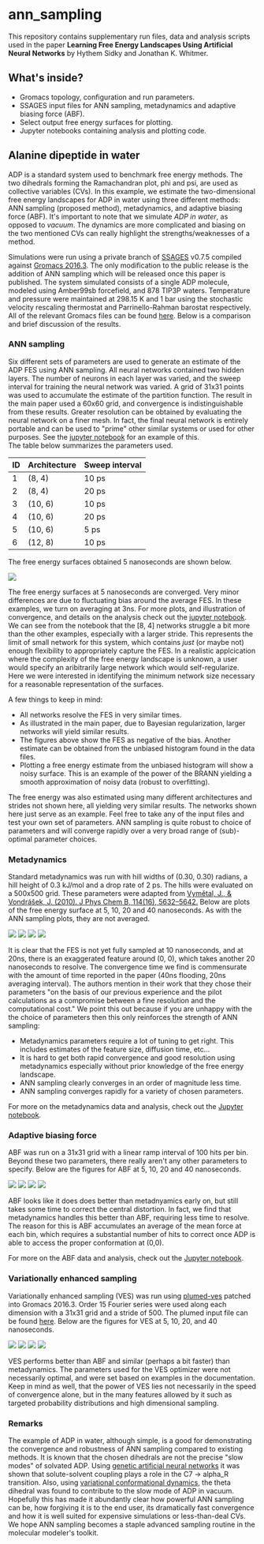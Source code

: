 # ann_sampling
This repository contains supplementary run files, data and analysis scripts used in the paper 
**Learning Free Energy Landscapes Using Artificial Neural Networks** by Hythem Sidky and 
Jonathan K. Whitmer. 

## What's inside? 
- Gromacs topology, configuration and run parameters.
- SSAGES input files for ANN sampling, metadynamics and adaptive biasing force (ABF).
- Select output free energy surfaces for plotting.
- Jupyter notebooks containing analysis and plotting code. 

## Alanine dipeptide in water
ADP is a standard system used to benchmark free energy methods. The two dihedrals forming 
the Ramachandran plot, phi and psi, are used as collective variables (CVs). In this 
example, we estimate the two-dimensional free energy landscapes for ADP in water using 
three different methods: ANN sampling (proposed method), metadynamics, and adaptive biasing 
force (ABF). It's important to note that we simulate *ADP in water*, as opposed to *vacuum*. 
The dynamics are more complicated and biasing on the two mentioned CVs can really highlight 
the strengths/weaknesses of a method. 

Simulations were run using a private branch of [SSAGES](https://github.com/MICCoM/SSAGES-public) 
v0.7.5 compiled against 
[Gromacs 2016.3](http://manual.gromacs.org/documentation/2016.3/download.html). The only 
modification to the public release is the addition of ANN sampling which will be released 
once this paper is published. The system simulated consists of a single ADP molecule, 
modeled using Amber99sb forcefield, and 878 TIP3P waters. Temperature and pressure were 
maintained at 298.15 K and 1 bar using the stochastic velocity rescaling thermostat and 
Parrinello-Rahman barostat respectively. All of the relevant Gromacs files can be found 
[here](alanine_dipeptide/system). Below is a comparison and brief discussion of the results.

### ANN sampling

Six different sets of parameters are used to generate an estimate of the ADP FES using 
ANN sampling. All neural networks contained two hidden layers. The number of neurons in 
each layer was varied, and the sweep interval for training the neural network was varied. 
A grid of 31x31 points was used to accumulate the estimate of the partition function. 
The result in the main paper used a 60x60 grid, and convergence is indistinguishable from 
these results. Greater resolution can be obtained by evaluating the neural network on a 
finer mesh. In fact, the final neural network is entirely portable and can be used to 
"prime" other similar systems or used for other purposes. See the 
[jupyter notebook](alanine_dipeptide/ann/ann_plot_data.ipynb) for an example of this.  
The table below summarizes the parameters used.

| ID | Architecture | Sweep interval | 
|----|--------------|----------------|
| 1  |   (8, 4)     |      10 ps     |
| 2  |   (8, 4)     |      20 ps     |
| 3  |   (10, 6)    |      10 ps     |
| 4  |   (10, 6)    |      20 ps     |
| 5  |   (10, 6)    |       5 ps     |
| 6  |   (12, 8)    |      10 ps     |

The free energy surfaces obtained 5 nanoseconds are shown below.

<img src="alanine_dipeptide/ann/ann_5.0ns.png" />

The free energy surfaces at 5 nanoseconds are converged. Very minor differences are due to
fluctuating bias around the average FES. In these examples, we turn on averaging at 3ns.
For more plots, and illustration of convergence, and details on the analysis check out the 
[jupyter notebook](alanine_dipeptide/ann/ann_plot_data.ipynb). We can see from the notebook 
that the [8, 4] networks struggle a bit more than the other examples, especially with a 
larger stride. This represents the limit of small network for this system, which contains 
*just* (or maybe not) enough flexibility to appropriately capture the FES. In a realistic 
applcication where the complexity of the free energy landscape is unknown, a user would 
specify an aribitrarily large network which would self-regularize. Here we were interested 
in identifying the minimum network size necessary for a reasonable representation of the 
surfaces.

A few things to keep in mind: 

- All networks resolve the FES in very similar times. 
- As illustrated in the main paper, due to Bayesian regularization, larger networks will 
  yield similar results.
- The figures above show the FES as negative of the bias. Another estimate can be obtained 
  from the unbiased histogram found in the data files.
- Plotting a free energy estimate from the unbiased histogram will show a noisy surface. 
  This is an example of the power of the BRANN yielding a smooth approximation of noisy 
  data (robust to overfitting).

The free energy was also estimated using many different architectures and strides not shown here, 
all yielding  very similar results. The networks shown here just serve as an example. Feel free to take any 
of the input files and test your own set of parameters. ANN sampling is quite robust to choice 
of parameters and will converge rapidly over a very broad range of (sub)-optimal parameter 
choices.

### Metadynamics 

Standard metadynamics was run with hill widths of (0.30, 0.30) radians, a hill height of 
0.3 kJ/mol and a drop rate of 2 ps. The hills were evaluated on a 500x500 grid. These 
parameters were adapted from 
[Vymětal, J., & Vondrášek, J. (2010). J Phys Chem B, 114(16), 5632–5642.](https://doi.org/10.1021/jp100950w) 
Below are plots of the free energy surface at 5, 10, 20 and 40 nanoseconds. As with the ANN 
sampling plots, they are not averaged.

<img src="alanine_dipeptide/meta/meta_5.0ns.png" />
<img src="alanine_dipeptide/meta/meta_10.0ns.png" />
<img src="alanine_dipeptide/meta/meta_20.0ns.png" />
<img src="alanine_dipeptide/meta/meta_40.0ns.png" />

It is clear that the FES is not yet fully sampled at 10 nanoseconds, and at 20ns, there 
is an exaggerated feature around (0, 0), which takes another 20 nanoseconds to resolve. 
The convergence time we find is commensurate with the amount of time reported in the 
paper (40ns flooding, 20ns averaging interval). The authors mention in their work that 
they chose their parameters "on the basis of our previous experience and the pilot calculations 
as a compromise between a fine resolution and the computational cost." We point this out 
because if you are unhappy with the the choice of parameters then this only reinforces the 
strength of ANN sampling: 

- Metadynamics parameters require a lot of tuning to get right. This includes estimates of 
  the feature size, diffusion time, etc... 
- It is hard to get both rapid convergence and good resolution using metadynamics especially 
  without prior knowledge of the free energy landscape. 
- ANN sampling clearly converges in an order of magnitude less time. 
- ANN sampling converges rapidly for a variety of chosen parameters.

For more on the metadynamics data and analysis, check out the 
[Jupyter notebook](alanine_dipeptide/meta/meta_plot_data.ipynb).

### Adaptive biasing force 

ABF was run on a 31x31 grid with a linear ramp interval of 100 hits per bin. Beyond these 
two parameters, there really aren't any other parameters to specify. Below are the figures 
for ABF at 5, 10, 20 and 40 nanoseconds. 

<img src="alanine_dipeptide/abf/abf_5.0ns.png" />
<img src="alanine_dipeptide/abf/abf_10.0ns.png" />
<img src="alanine_dipeptide/abf/abf_20.0ns.png" />
<img src="alanine_dipeptide/abf/abf_40.0ns.png" />

ABF looks like it does does better than metadnyamics early on, but still takes some time 
to correct the central distortion. In fact, we find that metadynamics handles this better 
than ABF, requiring less time to resolve. The reason for this is ABF accumulates an average 
of the mean force at each bin, which requires a substantial number of hits to correct once 
ADP is able to access the proper conformation at (0,0).

For more on the ABF data and analysis, check out the 
[Jupyter notebook](alanine_dipeptide/abf/abf_plot_data.ipynb).

### Variationally enhanced sampling

Variationally enhanced sampling (VES) was run using [plumed-ves](github.com/ves-code/plumed2-ves)
patched into Gromacs 2016.3. Order 15 Fourier series were used along each dimension with a 
31x31 grid and a stride of 500. The plumed input file can be found 
[here](alanine_dipeptide/ves/plumed.dat). Below are the figures for VES at 5, 10, 20, and 40 
nanoseconds.

<img src="alanine_dipeptide/ves/ves_5.0ns.png" />
<img src="alanine_dipeptide/ves/ves_10.0ns.png" />
<img src="alanine_dipeptide/ves/ves_20.0ns.png" />
<img src="alanine_dipeptide/ves/ves_40.0ns.png" />

VES performs better than ABF and similar (perhaps a bit faster) than metadynamics. 
The parameters used for the VES optimizer were not necessarily optimal, and were set based on 
examples in the documentation. Keep in mind as well, that the power of VES lies not 
necessarily in the speed of convergence alone, but in the many features allowed by it 
such as targeted probability distributions and high dimensional sampling.


### Remarks 

The example of ADP in water, although simple, is a good for demonstrating the convergence 
and robustness of ANN sampling compared to existing methods. It is known that the chosen 
dihedrals are not the precise "slow modes" of solvated ADP. Using 
[genetic artificial neural networks](https://doi.org/10.1021/jp045546c) it was shown that 
solute-solvent coupling plays a role in the C7 -> alpha_R transition. Also, using 
[variational conformational dynamics](https://arxiv.org/pdf/1703.08777.pdf), the theta 
dihedral was found to contribute to the slow mode of ADP in vacuum. Hopefully this has 
made it abundantly clear how powerful ANN sampling can be, how forgiving it is to the end 
user, its dramatically fast convergence and how it is well suited for expensive simulations 
or less-than-deal CVs. We hope ANN sampling becomes a staple advanced sampling routine 
in the molecular modeler's toolkit.
